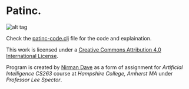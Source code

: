 Patinc.
=======

![alt tag](http://2.bp.blogspot.com/-N150IEez_Wk/Vf7vI_sVdDI/AAAAAAAACOU/W8cLiadCAyg/s1600/Picture1.png)

Check the [patinc-code.clj](https://github.com/nddave/Patinc/blob/master/patinc-code.clj) file for the code and explaination.

This work is licensed under a [Creative Commons Attribution 4.0 International License](https://creativecommons.org/licenses/by/4.0/). 

Program is created by [Nirman Dave](http://www.nirmandave.com) as a form of assignment for *Artificial Intelligence CS263* course at *Hampshire College, Amherst MA* under *Professor Lee Spector*.
